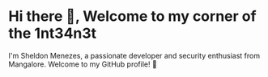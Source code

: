 # Hi there 👋, Welcome to my corner of the 1nt34n3t

I'm Sheldon Menezes, a passionate developer and security enthusiast from Mangalore. Welcome to my GitHub profile! 🚀
